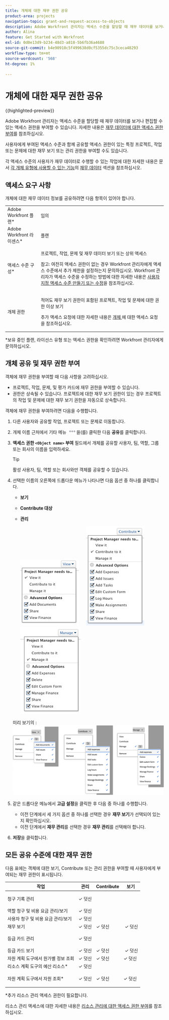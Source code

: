 ```yaml
---
title: 개체에 대한 재무 권한 공유
product-area: projects
navigation-topic: grant-and-request-access-to-objects
description: Adobe Workfront 관리자는 액세스 수준을 할당할 때 재무 데이터를 보거나 편집할 수 있는 액세스 권한을 부여할 수 있습니다. 자세한 내용은 재무 데이터에 대한 액세스 권한 부여를 참조하십시오.
author: Alina
feature: Get Started with Workfront
exl-id: 0d0e13d9-b234-48d3-a818-5b6fb36a4688
source-git-commit: b4e90918c5f499638d0cf5355dc75c3ceca48293
workflow-type: tm+mt
source-wordcount: '568'
ht-degree: 1%

---
```


# 개체에 대한 재무 권한 공유

{{highlighted-preview}}

Adobe Workfront 관리자는 액세스 수준을 할당할 때 재무 데이터를 보거나 편집할 수 있는 액세스 권한을 부여할 수 있습니다. 자세한 내용은 [재무 데이터에 대한 액세스 권한 부여](../../administration-and-setup/add-users/configure-and-grant-access/grant-access-financial.md)를 참조하십시오.

사용자에게 부여된 액세스 수준과 함께 공유할 액세스 권한이 있는 특정 프로젝트, 작업 또는 문제에 대한 재무 보기 또는 관리 권한을 부여할 수도 있습니다.

각 액세스 수준의 사용자가 재무 데이터로 수행할 수 있는 작업에 대한 자세한 내용은 문서 [각 개체 유형에 사용할 수 있는 기능](../../administration-and-setup/add-users/access-levels-and-object-permissions/functionality-available-for-each-object-type.md)의 [재무 데이터](../../administration-and-setup/add-users/access-levels-and-object-permissions/functionality-available-for-each-object-type.md#financia) 섹션을 참조하십시오.

## 액세스 요구 사항

<!--drafted for P&P:

<table style="table-layout:auto"> 
 <col> 
 <col> 
 <tbody> 
  <tr> 
   <td role="rowheader">Adobe Workfront plan*</td> 
   <td> <p>Any </p> </td> 
  </tr> 
  <tr> 
   <td role="rowheader">Adobe Workfront license*</td> 
   <td> <p>Current license: Standard </p> 
   Or
   <p>Legacy license: Plan </p></td> 
  </tr> 
  <tr> 
   <td role="rowheader">Access level configurations*</td> 
   <td> <p>View or higher access to Projects, Tasks, Issues, and Financial&nbsp;Data</p> <p><b>NOTE</b>
   
   If you still don't have access, ask your Workfront administrator if they set additional restrictions in your access level. For information on how a Workfront administrator can modify your access level, see <a href="../../administration-and-setup/add-users/configure-and-grant-access/create-modify-access-levels.md" class="MCXref xref">Create or modify custom access levels</a>.</p> </td> 
  </tr> 
  <tr> 
   <td role="rowheader">Object permissions</td> 
   <td> <p>View permissions or higher to projects, tasks, and issues that include at least View Finance permissions</p> <p>For information on requesting additional access, see <a href="../../workfront-basics/grant-and-request-access-to-objects/request-access.md" class="MCXref xref">Request access to objects </a>.</p> </td> 
  </tr> 
 </tbody> 
</table>
-->
개체에 대한 재무 데이터 정보를 공유하려면 다음 항목이 있어야 합니다.

<table style="table-layout:auto"> 
 <col> 
 <col> 
 <tbody> 
  <tr> 
   <td role="rowheader">Adobe Workfront 플랜*</td> 
   <td> <p>임의 </p> </td> 
  </tr> 
  <tr> 
   <td role="rowheader">Adobe Workfront 라이센스*</td> 
   <td> <p>플랜 </p> </td> 
  </tr> 
  <tr> 
   <td role="rowheader">액세스 수준 구성*</td> 
   <td> <p>프로젝트, 작업, 문제 및 재무 데이터 보기 또는 상위 액세스</p> <p>참고: 여전히 액세스 권한이 없는 경우 Workfront 관리자에게 액세스 수준에서 추가 제한을 설정하는지 문의하십시오. Workfront 관리자가 액세스 수준을 수정하는 방법에 대한 자세한 내용은 <a href="../../administration-and-setup/add-users/configure-and-grant-access/create-modify-access-levels.md" class="MCXref xref">사용자 지정 액세스 수준 만들기 또는 수정</a>을 참조하십시오.</p> </td> 
  </tr> 
  <tr> 
   <td role="rowheader">개체 권한</td> 
   <td> <p>적어도 재무 보기 권한이 포함된 프로젝트, 작업 및 문제에 대한 권한 이상 보기</p> <p>추가 액세스 요청에 대한 자세한 내용은 <a href="../../workfront-basics/grant-and-request-access-to-objects/request-access.md" class="MCXref xref">개체 </a>에 대한 액세스 요청 을 참조하십시오.</p> </td> 
  </tr> 
 </tbody> 
</table>

&#42;보유 중인 플랜, 라이선스 유형 또는 액세스 권한을 확인하려면 Workfront 관리자에게 문의하십시오.

## 개체 공유 및 재무 권한 부여

객체에 재무 권한을 부여할 때 다음 사항을 고려하십시오.

* 프로젝트, 작업, 문제, <span class="preview">및 평가 카드</span>에 재무 권한을 부여할 수 있습니다.
* 권한은 상속될 수 있습니다. 프로젝트에 대한 재무 보기 권한이 있는 경우 프로젝트의 작업 및 문제에 대한 재무 보기 권한을 자동으로 상속합니다.

객체에 재무 권한을 부여하려면 다음을 수행합니다.

1. 다른 사용자와 공유할 작업, 프로젝트 또는 문제로 이동합니다.
1. 개체 이름 근처에서 기타 메뉴 ![](assets/more-icon.png)을(를) 클릭한 다음 **공유**&#x200B;를 클릭합니다.

1. **액세스 권한 `<Object name>` 부여** 필드에서 개체를 공유할 사용자, 팀, 역할, 그룹 또는 회사의 이름을 입력하세요.

   >[!TIP]
   >
   >활성 사용자, 팀, 역할 또는 회사와만 객체를 공유할 수 있습니다.

1. 선택한 이름의 오른쪽에 드롭다운 메뉴가 나타나면 다음 옵션 중 하나를 클릭합니다.

   * **보기**
   * **Contribute 대상**
   * **관리**

     ![](assets/12.png)      ![](assets/13.png) ![](assets/14.png)

   미리 보기의 <span class="preview">:
   ![](assets/project-permissions.png)
   </span>

1. 같은 드롭다운 메뉴에서 **고급 설정**&#x200B;을 클릭한 후 다음 중 하나를 수행합니다.

   * 이전 단계에서 세 가지 옵션 중 하나를 선택한 경우 **재무 보기**&#x200B;가 선택되어 있는지 확인하십시오.
   * 이전 단계에서 **재무 관리**&#x200B;를 선택한 경우 **재무 관리**&#x200B;를 선택해야 합니다.

1. **저장**&#x200B;을 클릭합니다.

## 모든 공유 수준에 대한 재무 권한

다음 표에는 객체에 대한 보기, Contribute 또는 관리 권한을 부여할 때 사용자에게 부여되는 재무 권한이 표시됩니다. 

<table style="table-layout:auto"> 
 <col> 
 <col> 
 <col> 
 <col> 
 <thead> 
  <tr> 
   <th><strong>작업</strong> </th> 
   <th><strong>관리</strong> </th> 
   <th><strong>Contribute</strong> </th> 
   <th><strong>보기</strong> </th> 
  </tr> 
 </thead> 
 <tbody> 
  <tr> 
   <td>청구 기록 관리</td> 
   <td>✓ 덧신</td> 
   <td> <p> </p> </td> 
   <td> </td> 
  </tr> 
  <tr> 
   <td>역할 청구 및 비용 요금 관리/보기</td> 
   <td>✓ 덧신</td> 
   <td> </td> 
   <td> </td> 
  </tr> 
  <tr> 
   <td>사용자 청구 및 비용 요금 관리/보기</td> 
   <td>✓ 덧신</td> 
   <td> </td> 
   <td> </td> 
  </tr> 
  <tr> 
   <td>재무 보기</td> 
   <td>✓ 덧신</td> 
   <td>✓ 덧신</td> 
   <td> ✓ 덧신</td> 
  </tr> 
  <tr> 
   <td><span class="preview">등급 카드 관리</span></td> 
   <td>✓ 덧신</td> 
   <td> <p> </p> </td> 
   <td> </td> 
  </tr> 
  <tr> 
   <td><span class="preview">등급 카드 보기</span></td> 
   <td>✓ 덧신</td> 
   <td>✓ 덧신</td> 
   <td> ✓ 덧신</td> 
  </tr>
  <tr> 
   <td>자원 계획 도구에서 원가별 정보 조회</td> 
   <td>✓ 덧신</td> 
   <td>✓ 덧신</td> 
   <td>✓ 덧신</td> 
  </tr> 
  <tr> 
   <td>리소스 계획 도구의 예산 리소스*</td> 
   <td>✓ 덧신</td> 
   <td> </td> 
   <td> </td> 
  </tr> 
  <tr> 
   <td>자원 계획 도구에서 자원 조회*</td> 
   <td>✓ 덧신</td> 
   <td>✓ 덧신</td> 
   <td> <p>✓ 덧신</p> </td> 
  </tr> 
 </tbody> 
</table>

&#42;추가 리소스 관리 액세스 권한이 필요합니다.

리소스 관리 액세스에 대한 자세한 내용은 [리소스 관리에 대한 액세스 권한 부여](../../administration-and-setup/add-users/configure-and-grant-access/grant-access-resource-management.md)를 참조하십시오.
